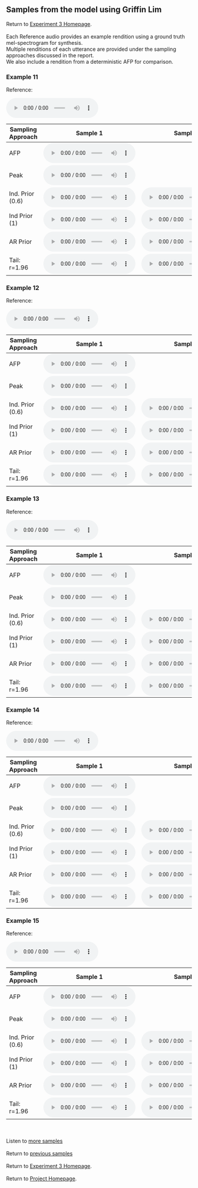 <!-- exp 1a -->

## Samples from the model using Griffin Lim

Return to [Experiment 3 Homepage](https://ljlj9.github.io/mscproject/experiment_3_test.html).
<br><br>
Each Reference audio provides an example rendition using a ground truth mel-spectrogram for synthesis.
<br>
Multiple renditions of each utterance are provided under the sampling approaches discussed in the report.
<br> We also include a rendition from a deterministic AFP for comparison.
### Example 11

Reference:        
<p><audio src="Exp3Test/Example11/reference.wav" controls style="width: 250px;"></audio></p>

| Sampling Approach | Sample 1 | Sample 2 | Sample 3 | Sample 4 | Sample 5 |
| --- | --- | --- | --- | --- | --- |
| AFP | <audio src="afp_web_samples/Example11.wav" controls style="width: 250px;"></audio> | | | | |
| Peak  | <audio src="Exp3Test/Example11/peak/sample_1.wav" controls style="width: 250px;"></audio> | | | | |
| Ind. Prior (0.6) | <audio src="Exp3Test/Example11/scaled06/sample_1.wav" controls style="width: 250px;"></audio> | <audio src="Exp3Test/Example11/scaled06/sample_2.wav" controls style="width: 250px;"></audio> | <audio src="Exp3Test/Example11/scaled06/sample_3.wav" controls style="width: 250px;"></audio> | <audio src="Exp3Test/Example11/scaled06/sample_4.wav" controls style="width: 250px;"></audio> | <audio src="Exp3Test/Example11/scaled06/sample_5.wav" controls style="width: 250px;"></audio> |
| Ind Prior (1) | <audio src="Exp3Test/Example11/prior/sample_1.wav" controls style="width: 250px;"></audio> | <audio src="Exp3Test/Example11/prior/sample_2.wav" controls style="width: 250px;"></audio> | <audio src="Exp3Test/Example11/prior/sample_3.wav" controls style="width: 250px;"></audio> | <audio src="Exp3Test/Example11/prior/sample_4.wav" controls style="width: 250px;"></audio> | <audio src="Exp3Test/Example11/prior/sample_5.wav" controls style="width: 250px;"></audio> |
| AR Prior | <audio src="Exp3Test/Example11/ar_prior/sample_1.wav" controls style="width: 250px;"></audio> | <audio src="Exp3Test/Example11/ar_prior/sample_2.wav" controls style="width: 250px;"></audio> | <audio src="Exp3Test/Example11/ar_prior/sample_3.wav" controls style="width: 250px;"></audio> | <audio src="Exp3Test/Example11/ar_prior/sample_4.wav" controls style="width: 250px;"></audio> | <audio src="Exp3Test/Example11/ar_prior/sample_5.wav" controls style="width: 250px;"></audio> |
| Tail: r=1.96 | <audio src="Exp3Test/Example11/tail2/sample_1.wav" controls style="width: 250px;"></audio> | <audio src="Exp3Test/Example11/tail2/sample_2.wav" controls style="width: 250px;"></audio> | <audio src="Exp3Test/Example11/tail2/sample_3.wav" controls style="width: 250px;"></audio> | <audio src="Exp3Test/Example11/tail2/sample_4.wav" controls style="width: 250px;"></audio> | <audio src="Exp3Test/Example11/tail2/sample_5.wav" controls style="width: 250px;"></audio> |

### Example 12

Reference:          
<p><audio src="Exp3Test/Example12/reference.wav" controls style="width: 250px;"></audio></p>

| Sampling Approach | Sample 1 | Sample 2 | Sample 3 | Sample 4 | Sample 5 |
| --- | --- | --- | --- | --- | --- |
| AFP | <audio src="afp_web_samples/Example12.wav" controls style="width: 250px;"></audio> | | | | |
| Peak  | <audio src="Exp3Test/Example12/peak/sample_1.wav" controls style="width: 250px;"></audio> | | | | |
| Ind. Prior (0.6) | <audio src="Exp3Test/Example12/scaled06/sample_1.wav" controls style="width: 250px;"></audio> | <audio src="Exp3Test/Example12/scaled06/sample_2.wav" controls style="width: 250px;"></audio> | <audio src="Exp3Test/Example12/scaled06/sample_3.wav" controls style="width: 250px;"></audio> | <audio src="Exp3Test/Example12/scaled06/sample_4.wav" controls style="width: 250px;"></audio> | <audio src="Exp3Test/Example12/scaled06/sample_5.wav" controls style="width: 250px;"></audio> |
| Ind Prior (1) | <audio src="Exp3Test/Example12/prior/sample_1.wav" controls style="width: 250px;"></audio> | <audio src="Exp3Test/Example12/prior/sample_2.wav" controls style="width: 250px;"></audio> | <audio src="Exp3Test/Example12/prior/sample_3.wav" controls style="width: 250px;"></audio> | <audio src="Exp3Test/Example12/prior/sample_4.wav" controls style="width: 250px;"></audio> | <audio src="Exp3Test/Example12/prior/sample_5.wav" controls style="width: 250px;"></audio> |
| AR Prior | <audio src="Exp3Test/Example12/ar_prior/sample_1.wav" controls style="width: 250px;"></audio> | <audio src="Exp3Test/Example12/ar_prior/sample_2.wav" controls style="width: 250px;"></audio> | <audio src="Exp3Test/Example12/ar_prior/sample_3.wav" controls style="width: 250px;"></audio> | <audio src="Exp3Test/Example12/ar_prior/sample_4.wav" controls style="width: 250px;"></audio> | <audio src="Exp3Test/Example12/ar_prior/sample_5.wav" controls style="width: 250px;"></audio> |
| Tail: r=1.96 | <audio src="Exp3Test/Example12/tail2/sample_1.wav" controls style="width: 250px;"></audio> | <audio src="Exp3Test/Example12/tail2/sample_2.wav" controls style="width: 250px;"></audio> | <audio src="Exp3Test/Example12/tail2/sample_3.wav" controls style="width: 250px;"></audio> | <audio src="Exp3Test/Example12/tail2/sample_4.wav" controls style="width: 250px;"></audio> | <audio src="Exp3Test/Example12/tail2/sample_5.wav" controls style="width: 250px;"></audio> |

### Example 13

Reference:          
<p><audio src="Exp3Test/Example13/reference.wav" controls style="width: 250px;"></audio></p>

| Sampling Approach | Sample 1 | Sample 2 | Sample 3 | Sample 4 | Sample 5 |
| --- | --- | --- | --- | --- | --- |
| AFP | <audio src="afp_web_samples/Example13.wav" controls style="width: 250px;"></audio> | | | | |
| Peak  | <audio src="Exp3Test/Example13/peak/sample_1.wav" controls style="width: 250px;"></audio> | | | | |
| Ind. Prior (0.6) | <audio src="Exp3Test/Example13/scaled06/sample_1.wav" controls style="width: 250px;"></audio> | <audio src="Exp3Test/Example13/scaled06/sample_2.wav" controls style="width: 250px;"></audio> | <audio src="Exp3Test/Example13/scaled06/sample_3.wav" controls style="width: 250px;"></audio> | <audio src="Exp3Test/Example13/scaled06/sample_4.wav" controls style="width: 250px;"></audio> | <audio src="Exp3Test/Example13/scaled06/sample_5.wav" controls style="width: 250px;"></audio> |
| Ind Prior (1) | <audio src="Exp3Test/Example13/prior/sample_1.wav" controls style="width: 250px;"></audio> | <audio src="Exp3Test/Example13/prior/sample_2.wav" controls style="width: 250px;"></audio> | <audio src="Exp3Test/Example13/prior/sample_3.wav" controls style="width: 250px;"></audio> | <audio src="Exp3Test/Example13/prior/sample_4.wav" controls style="width: 250px;"></audio> | <audio src="Exp3Test/Example13/prior/sample_5.wav" controls style="width: 250px;"></audio> |
| AR Prior | <audio src="Exp3Test/Example13/ar_prior/sample_1.wav" controls style="width: 250px;"></audio> | <audio src="Exp3Test/Example13/ar_prior/sample_2.wav" controls style="width: 250px;"></audio> | <audio src="Exp3Test/Example13/ar_prior/sample_3.wav" controls style="width: 250px;"></audio> | <audio src="Exp3Test/Example13/ar_prior/sample_4.wav" controls style="width: 250px;"></audio> | <audio src="Exp3Test/Example13/ar_prior/sample_5.wav" controls style="width: 250px;"></audio> |
| Tail: r=1.96 | <audio src="Exp3Test/Example13/tail2/sample_1.wav" controls style="width: 250px;"></audio> | <audio src="Exp3Test/Example13/tail2/sample_2.wav" controls style="width: 250px;"></audio> | <audio src="Exp3Test/Example13/tail2/sample_3.wav" controls style="width: 250px;"></audio> | <audio src="Exp3Test/Example13/tail2/sample_4.wav" controls style="width: 250px;"></audio> | <audio src="Exp3Test/Example13/tail2/sample_5.wav" controls style="width: 250px;"></audio> |

### Example 14

Reference:          
<p><audio src="Exp3Test/Example14/reference.wav" controls style="width: 250px;"></audio></p>

| Sampling Approach | Sample 1 | Sample 2 | Sample 3 | Sample 4 | Sample 5 |
| --- | --- | --- | --- | --- | --- |
| AFP | <audio src="afp_web_samples/Example14.wav" controls style="width: 250px;"></audio> | | | | |
| Peak  | <audio src="Exp3Test/Example14/peak/sample_1.wav" controls style="width: 250px;"></audio> | | | | |
| Ind. Prior (0.6) | <audio src="Exp3Test/Example14/scaled06/sample_1.wav" controls style="width: 250px;"></audio> | <audio src="Exp3Test/Example14/scaled06/sample_2.wav" controls style="width: 250px;"></audio> | <audio src="Exp3Test/Example14/scaled06/sample_3.wav" controls style="width: 250px;"></audio> | <audio src="Exp3Test/Example14/scaled06/sample_4.wav" controls style="width: 250px;"></audio> | <audio src="Exp3Test/Example14/scaled06/sample_5.wav" controls style="width: 250px;"></audio> |
| Ind Prior (1) | <audio src="Exp3Test/Example14/prior/sample_1.wav" controls style="width: 250px;"></audio> | <audio src="Exp3Test/Example14/prior/sample_2.wav" controls style="width: 250px;"></audio> | <audio src="Exp3Test/Example14/prior/sample_3.wav" controls style="width: 250px;"></audio> | <audio src="Exp3Test/Example14/prior/sample_4.wav" controls style="width: 250px;"></audio> | <audio src="Exp3Test/Example14/prior/sample_5.wav" controls style="width: 250px;"></audio> |
| AR Prior | <audio src="Exp3Test/Example14/ar_prior/sample_1.wav" controls style="width: 250px;"></audio> | <audio src="Exp3Test/Example14/ar_prior/sample_2.wav" controls style="width: 250px;"></audio> | <audio src="Exp3Test/Example14/ar_prior/sample_3.wav" controls style="width: 250px;"></audio> | <audio src="Exp3Test/Example14/ar_prior/sample_4.wav" controls style="width: 250px;"></audio> | <audio src="Exp3Test/Example14/ar_prior/sample_5.wav" controls style="width: 250px;"></audio> |
| Tail: r=1.96 | <audio src="Exp3Test/Example14/tail2/sample_1.wav" controls style="width: 250px;"></audio> | <audio src="Exp3Test/Example14/tail2/sample_2.wav" controls style="width: 250px;"></audio> | <audio src="Exp3Test/Example14/tail2/sample_3.wav" controls style="width: 250px;"></audio> | <audio src="Exp3Test/Example14/tail2/sample_4.wav" controls style="width: 250px;"></audio> | <audio src="Exp3Test/Example14/tail2/sample_5.wav" controls style="width: 250px;"></audio> |

### Example 15

Reference:          
<p><audio src="Exp3Test/Example15/reference.wav" controls style="width: 250px;"></audio></p>

| Sampling Approach | Sample 1 | Sample 2 | Sample 3 | Sample 4 | Sample 5 |
| --- | --- | --- | --- | --- | --- |
| AFP | <audio src="afp_web_samples/Example15.wav" controls style="width: 250px;"></audio> | | | | |
| Peak  | <audio src="Exp3Test/Example15/peak/sample_1.wav" controls style="width: 250px;"></audio> | | | | |
| Ind. Prior (0.6) | <audio src="Exp3Test/Example15/scaled06/sample_1.wav" controls style="width: 250px;"></audio> | <audio src="Exp3Test/Example15/scaled06/sample_2.wav" controls style="width: 250px;"></audio> | <audio src="Exp3Test/Example15/scaled06/sample_3.wav" controls style="width: 250px;"></audio> | <audio src="Exp3Test/Example15/scaled06/sample_4.wav" controls style="width: 250px;"></audio> | <audio src="Exp3Test/Example15/scaled06/sample_5.wav" controls style="width: 250px;"></audio> |
| Ind Prior (1) | <audio src="Exp3Test/Example15/prior/sample_1.wav" controls style="width: 250px;"></audio> | <audio src="Exp3Test/Example15/prior/sample_2.wav" controls style="width: 250px;"></audio> | <audio src="Exp3Test/Example15/prior/sample_3.wav" controls style="width: 250px;"></audio> | <audio src="Exp3Test/Example15/prior/sample_4.wav" controls style="width: 250px;"></audio> | <audio src="Exp3Test/Example15/prior/sample_5.wav" controls style="width: 250px;"></audio> |
| AR Prior | <audio src="Exp3Test/Example15/ar_prior/sample_1.wav" controls style="width: 250px;"></audio> | <audio src="Exp3Test/Example15/ar_prior/sample_2.wav" controls style="width: 250px;"></audio> | <audio src="Exp3Test/Example15/ar_prior/sample_3.wav" controls style="width: 250px;"></audio> | <audio src="Exp3Test/Example15/ar_prior/sample_4.wav" controls style="width: 250px;"></audio> | <audio src="Exp3Test/Example15/ar_prior/sample_5.wav" controls style="width: 250px;"></audio> |
| Tail: r=1.96 | <audio src="Exp3Test/Example15/tail2/sample_1.wav" controls style="width: 250px;"></audio> | <audio src="Exp3Test/Example15/tail2/sample_2.wav" controls style="width: 250px;"></audio> | <audio src="Exp3Test/Example15/tail2/sample_3.wav" controls style="width: 250px;"></audio> | <audio src="Exp3Test/Example15/tail2/sample_4.wav" controls style="width: 250px;"></audio> | <audio src="Exp3Test/Example15/tail2/sample_5.wav" controls style="width: 250px;"></audio> |

<br><br>
Listen to [more samples](https://ljlj9.github.io/mscproject/experiment_3_iv.html)
<br><br>
Return to [previous samples](https://ljlj9.github.io/mscproject/experiment_3_ii.html)
<br><br>
Return to [Experiment 3 Homepage](https://ljlj9.github.io/mscproject/experiment_3_test.html).
<br><br>
Return to [Project Homepage](https://ljlj9.github.io/mscproject/index.html).
